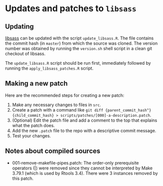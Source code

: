 # Updates and patches to `libsass`

## Updating

[libsass](https://github.com/sass/libsass) can be updated with the script `update_libsass.R`. The file contains the commit hash (in `master`) from which the source was cloned. The version number was obtained by running the `version.sh` shell script in a clean git checkout of libsass.

The `update_libsass.R` script should be run first, immediately followed by running the `apply_libsass_patches.R` script.

## Making a new patch

Here are the recommended steps for creating a new patch:

1. Make any necessary changes to files in `src`.
1. Create a patch with a command like `git diff {parent_commit_hash^} {child_commit_hash} > scripts/patches/[000]-a-description.patch`.
1. (Optional) Edit the patch file and add a comment to the top that explains what the patch does.
1. Add the new `.patch` file to the repo with a descriptive commit message.
1. Test your changes.

## Notes about compiled sources

- 001-remove-makefile-pipes.patch: The order-only prerequisite operators (|) were removed since they cannot be interpreted by Make 3.79.1 (which is used by Rtools 3.4). There were 3 instances
removed by this patch.

